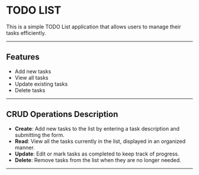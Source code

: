 # **TODO LIST**

This is a simple TODO List application that allows users to manage their tasks efficiently.

---

## Features

- Add new tasks
- View all tasks
- Update existing tasks
- Delete tasks

---

## CRUD Operations Description

- **Create**: Add new tasks to the list by entering a task description and submitting the form.
- **Read**: View all the tasks currently in the list, displayed in an organized manner.
- **Update**: Edit or mark tasks as completed to keep track of progress.
- **Delete**: Remove tasks from the list when they are no longer needed.

---